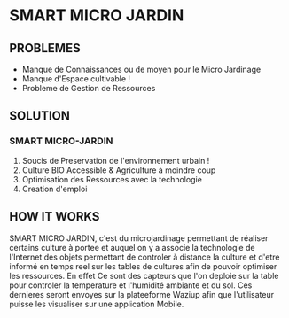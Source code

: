 # SMART MICRO JARDIN

## PROBLEMES

* Manque de Connaissances ou de moyen pour le Micro Jardinage
* Manque d'Espace cultivable !
* Probleme de Gestion de Ressources

## SOLUTION

### SMART MICRO-JARDIN

1. Soucis de Preservation de l'environnement urbain  !
2. Culture BIO Accessible & Agriculture à moindre coup
3. Optimisation des Ressources avec la technologie
4. Creation d'emploi

## HOW IT WORKS

SMART MICRO JARDIN, c'est du microjardinage permettant de
réaliser certains culture à portee et auquel on y a associe la technologie de
l'Internet des objets permettant de controler à distance la culture et d'etre informé
en temps reel sur les tables de cultures afin de pouvoir optimiser les ressources.
En effet Ce sont des capteurs que l'on deploie sur la table pour controler la temperature et l'humidité ambiante et du sol. Ces dernieres seront envoyes sur la plateeforme Waziup
afin que l'utilisateur puisse les visualiser sur une application Mobile.
